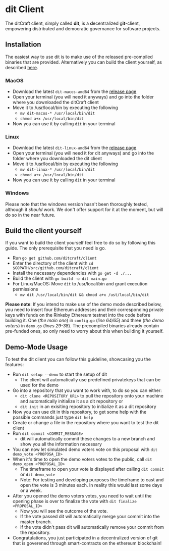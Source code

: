 # dit Client
The ditCraft client, simply called **dit**, is a **d**ecentralized g**it**-client, empowering distributed and democratic governance for software projects.

## Installation
The easiest way to use dit is to make use of the released pre-compiled binaries that are provided. Alternatively you can build the client yourself, as described [here](#build-the-client-yourself).

### MacOS
* Download the latest `dit-macos-amd64` from the [release page](https://github.com/ditcraft/client/releases/latest)
* Open your terminal (you will need it anyways) and go into the folder where you downloaded the ditCraft client
* Move it to /usr/local/bin by executing the following
    * `mv dit-macos-* /usr/local/bin/dit`
    * `chmod a+x /usr/local/bin/dit`
* Now you can use it by calling `dit` in your terminal

### Linux
* Download the latest `dit-linux-amd64` from the [release page](https://github.com/ditcraft/client/releases/latest)
* Open your terminal (you will need it for dit anyways) and go into the folder where you downloaded the dit client
* Move it to /usr/local/bin by executing the following
    * `mv dit-linux-* /usr/local/bin/dit`
    * `chmod a+x /usr/local/bin/dit`
* Now you can use it by calling `dit` in your terminal

### Windows
Please note that the windows version hasn't been thoroughly tested, although it *should* work. We don't offer support for it at the moment, but will do so in the near future.

## Build the client yourself
If you want to build the client yourself feel free to do so by following this guide. The only prerequisite that you need is go.
* Run `go get github.com/ditcraft/client`
* Enter the directory of the client with `cd $GOPATH/src/github.com/ditcraft/client`
* Install the necessary dependencies with `go get -d ./...`
* Build the client with `go build -o dit main.go`
* For Linux/MacOS: Move `dit` to /usr/local/bin and grant execution permissions
    * `mv dit /usr/local/bin/dit && chmod a+x /ust/local/bin/dit`

**Please note**: If you intend to make use of the demo mode described below, you need to insert four Ethereum addresses and their corresponding private keys with funds on the Rinkeby Ethereum testnet into the code before building it. One (*the main one*) in `config.go` (*line 64/65*) and three (*the demo voters*) in `demo.go` (*lines 29-38*). The precompiled binaries already contain pre-funded ones, so only need to worry about this when building it yourself.

## Demo-Mode Usage
To test the dit client you can follow this guideline, showcasing you the features:

* Run `dit setup --demo` to start the setup of dit
    * The client will automatically use predefined privatekeys that can be used for the demo
* Go into a repository that you want to work with, to do so you can either:
    * `dit clone <REPOSITORY_URL>` to pull the repository onto your machine and automatically initialize it as a dit repository or
    * `dit init` in an exisiting repository to initialize it as a dit repository
* Now you can use dit in this repository, to get some help with the possible commands just type `dit help`
* Create or change a file in the repository where you want to test the dit client
* Run `dit commit <COMMIT_MESSAGE>`
    * dit will automatically commit these changes to a new branch and show you all the information necessary
* You can now let simulated demo voters vote on this proposal with `dit demo_vote <PROPOSA_ID>`
* When it's time to open the demo voters votes to the public, call `dit demo_open <PROPOSAL_ID>`
    * The timeframe to open your vote is displayed after calling `dit commit` or `dit demo_vote`
    * Note: For testing and developing purposes the timeframe to cast and open the vote is 3 minutes each. In reality this would last some days or a week. 
* After you opened the demo voters votes, you need to wait until the opening phase is over to finalize the vote with `dit finalize <PROPOSAL_ID>`
    * Now you will see the outcome of the vote.
    * If the vote passed dit will automatically merge your commit into the master branch.
    * If the vote didn't pass dit will automatically remove your commit from the repository.
* Congratulations, you just participated in a decentralized version of git that is goverened through smart-contracts on the ethereum blockchain!